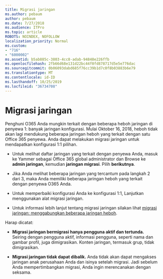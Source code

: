 ```yaml
---
title: Migrasi jaringan
ms.author: pebaum
author: pebaum
ms.date: 7/27/2018
ms.audience: ITPro
ms.topic: article
ROBOTS: NOINDEX, NOFOLLOW
localization_priority: Normal
ms.custom:
- "716"
- "6000002"
ms.assetid: b5ab885c-3803-4cc8-adab-94848e226ffb
ms.openlocfilehash: 2fb66d68e131d22bc44f0fd878717d5e5e776dac
ms.sourcegitcommit: 0b06093dabd685f76cc39b1d7c0f8b03883b6e79
ms.translationtype: MT
ms.contentlocale: id-ID
ms.lasthandoff: 10/25/2019
ms.locfileid: "36734708"
---
```

# <a name="network-migration"></a>Migrasi jaringan

Penghuni O365 Anda mungkin terkait dengan beberapa heboh jaringan di penyewa 1: banyak jaringan konfigurasi. Mulai Oktober 16, 2018, heboh tidak akan lagi mendukung beberapa jaringan heboh yang terkait dengan satu Office 365 penyewa. Anda dapat melakukan migrasi jaringan untuk mendapatkan konfigurasi 1:1 pilihan.
  
- Untuk melihat daftar jaringan yang terkait dengan penyewa Anda, masuk ke Yammer sebagai Office 365 global administrator dan Browse ke **admin jaringan**, kemudian **jaringan migrasi**. Pilih **berikutnya**.

- Jika Anda melihat beberapa jaringan yang tercantum pada langkah 2 dari 3, maka Anda memiliki beberapa jaringan heboh yang terkait dengan penyewa O365 Anda.

- Untuk memperbaiki konfigurasi Anda ke konfigurasi 1:1, Lanjutkan menggunakan alat migrasi jaringan.

- Untuk informasi lebih lanjut tentang migrasi jaringan silakan lihat [migrasi jaringan: menggabungkan beberapa jaringan heboh](https://docs.microsoft.com/yammer/configure-your-yammer-network/consolidate-multiple-yammer-networks).

Harap dicatat:
  
- **Migrasi jaringan bermigrasi hanya pengguna aktif dan tertunda.** Seiring dengan pengguna aktif, informasi pengguna, seperti nama dan gambar profil, juga dimigrasikan. Konten jaringan, termasuk grup, tidak dimigrasikan.

- **Migrasi jaringan tidak dapat dibalik.** Anda tidak akan dapat mengakses jaringan anak perusahaan Anda dan isinya setelah migrasi. Jadi sebelum Anda mempertimbangkan migrasi, Anda ingin merencanakan dengan seksama.
